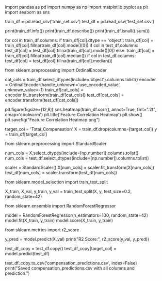 import pandas as pd
import numpy as np
import matplotlib.pyplot as plt
import seaborn as sns

train_df = pd.read_csv('train_set.csv')
test_df = pd.read_csv('test_set.csv')

print(train_df.info())
print(train_df.describe())
print(train_df.isnull().sum())

for col in train_df.columns:
    if train_df[col].dtype == 'object':
        train_df[col] = train_df[col].fillna(train_df[col].mode()[0])
        if col in test_df.columns:
            test_df[col] = test_df[col].fillna(train_df[col].mode()[0])
    else:
        train_df[col] = train_df[col].fillna(train_df[col].median())
        if col in test_df.columns:
            test_df[col] = test_df[col].fillna(train_df[col].median())

from sklearn.preprocessing import OrdinalEncoder

cat_cols = train_df.select_dtypes(include='object').columns.tolist()
encoder = OrdinalEncoder(handle_unknown='use_encoded_value', unknown_value=-1)
train_df[cat_cols] = encoder.fit_transform(train_df[cat_cols])
test_df[cat_cols] = encoder.transform(test_df[cat_cols])

plt.figure(figsize=(12,8))
sns.heatmap(train_df.corr(), annot=True, fmt=".2f", cmap='coolwarm')
plt.title('Feature Correlation Heatmap')
plt.show()
plt.savefig("Feature Correlation Heatmap.png")

target_col = 'Total_Compensation'
X = train_df.drop(columns=[target_col])
y = train_df[target_col]

from sklearn.preprocessing import StandardScaler

num_cols = X.select_dtypes(include=[np.number]).columns.tolist()
num_cols = test_df.select_dtypes(include=[np.number]).columns.tolist()

scaler = StandardScaler()
X[num_cols] = scaler.fit_transform(X[num_cols])
test_df[num_cols] = scaler.transform(test_df[num_cols])

from sklearn.model_selection import train_test_split

X_train, X_val, y_train, y_val = train_test_split(X, y, test_size=0.2, random_state=42)

from sklearn.ensemble import RandomForestRegressor

model = RandomForestRegressor(n_estimators=100, random_state=42)
model.fit(X_train, y_train)
model.score(X_train, y_train)

from sklearn.metrics import r2_score

y_pred = model.predict(X_val)
print("R2 Score:", r2_score(y_val, y_pred))

test_df_copy = test_df.copy()
test_df_copy[target_col] = model.predict(test_df)

test_df_copy.to_csv('compensation_predictions.csv', index=False)
print("Saved compensation_predictions.csv with all columns and prediction.")
